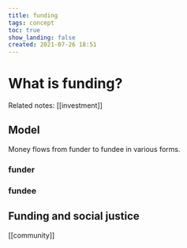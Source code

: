 ```yaml
---
title: funding
tags: concept
toc: true
show_landing: false
created: 2021-07-26 18:51
---
```


# What is funding?

Related notes: [[investment]]

## Model

Money flows from funder to fundee in various forms.

### funder

### fundee

## Funding and social justice

[[community]]

